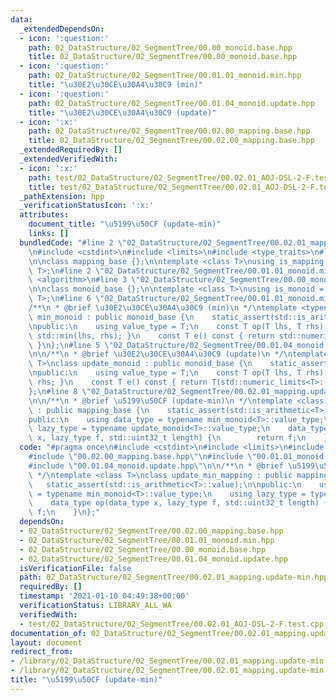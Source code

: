 ```yaml
---
data:
  _extendedDependsOn:
  - icon: ':question:'
    path: 02_DataStructure/02_SegmentTree/00.00_monoid.base.hpp
    title: 02_DataStructure/02_SegmentTree/00.00_monoid.base.hpp
  - icon: ':question:'
    path: 02_DataStructure/02_SegmentTree/00.01.01_monoid.min.hpp
    title: "\u30E2\u30CE\u30A4\u30C9 (min)"
  - icon: ':question:'
    path: 02_DataStructure/02_SegmentTree/00.01.04_monoid.update.hpp
    title: "\u30E2\u30CE\u30A4\u30C9 (update)"
  - icon: ':x:'
    path: 02_DataStructure/02_SegmentTree/00.02.00_mapping.base.hpp
    title: 02_DataStructure/02_SegmentTree/00.02.00_mapping.base.hpp
  _extendedRequiredBy: []
  _extendedVerifiedWith:
  - icon: ':x:'
    path: test/02_DataStructure/02_SegmentTree/00.02.01_AOJ-DSL-2-F.test.cpp
    title: test/02_DataStructure/02_SegmentTree/00.02.01_AOJ-DSL-2-F.test.cpp
  _pathExtension: hpp
  _verificationStatusIcon: ':x:'
  attributes:
    document_title: "\u5199\u50CF (update-min)"
    links: []
  bundledCode: "#line 2 \"02_DataStructure/02_SegmentTree/00.02.01_mapping.update-min.hpp\"\
    \n#include <cstdint>\n#include <limits>\n#include <type_traits>\n#line 3 \"02_DataStructure/02_SegmentTree/00.02.00_mapping.base.hpp\"\
    \n\nclass mapping_base {};\n\ntemplate <class T>\nusing is_mapping = std::is_base_of<mapping_base,\
    \ T>;\n#line 2 \"02_DataStructure/02_SegmentTree/00.01.01_monoid.min.hpp\"\n#include\
    \ <algorithm>\n#line 3 \"02_DataStructure/02_SegmentTree/00.00_monoid.base.hpp\"\
    \n\nclass monoid_base {};\n\ntemplate <class T>\nusing is_monoid = std::is_base_of<monoid_base,\
    \ T>;\n#line 6 \"02_DataStructure/02_SegmentTree/00.01.01_monoid.min.hpp\"\n\n\
    /**\n * @brief \u30E2\u30CE\u30A4\u30C9 (min)\n */\ntemplate <typename T>\nclass\
    \ min_monoid : public monoid_base {\n    static_assert(std::is_arithmetic<T>::value);\n\
    \npublic:\n    using value_type = T;\n    const T op(T lhs, T rhs) const { return\
    \ std::min(lhs, rhs); }\n    const T e() const { return std::numeric_limits<T>::max();\
    \ }\n};\n#line 5 \"02_DataStructure/02_SegmentTree/00.01.04_monoid.update.hpp\"\
    \n\n/**\n * @brief \u30E2\u30CE\u30A4\u30C9 (update)\n */\ntemplate <typename\
    \ T>\nclass update_monoid : public monoid_base {\n    static_assert(std::is_arithmetic<T>::value);\n\
    \npublic:\n    using value_type = T;\n    const T op(T lhs, T rhs) const { return\
    \ rhs; }\n    const T e() const { return T(std::numeric_limits<T>::max()); }\n\
    };\n#line 8 \"02_DataStructure/02_SegmentTree/00.02.01_mapping.update-min.hpp\"\
    \n\n/**\n * @brief \u5199\u50CF (update-min)\n */\ntemplate <class T>\nclass update_min_mapping\
    \ : public mapping_base {\n    static_assert(std::is_arithmetic<T>::value);\n\n\
    public:\n    using data_type = typename min_monoid<T>::value_type;\n    using\
    \ lazy_type = typename update_monoid<T>::value_type;\n    data_type op(data_type\
    \ x, lazy_type f, std::uint32_t length) {\n        return f;\n    }\n};\n"
  code: "#pragma once\n#include <cstdint>\n#include <limits>\n#include <type_traits>\n\
    #include \"00.02.00_mapping.base.hpp\"\n#include \"00.01.01_monoid.min.hpp\"\n\
    #include \"00.01.04_monoid.update.hpp\"\n\n/**\n * @brief \u5199\u50CF (update-min)\n\
    \ */\ntemplate <class T>\nclass update_min_mapping : public mapping_base {\n \
    \   static_assert(std::is_arithmetic<T>::value);\n\npublic:\n    using data_type\
    \ = typename min_monoid<T>::value_type;\n    using lazy_type = typename update_monoid<T>::value_type;\n\
    \    data_type op(data_type x, lazy_type f, std::uint32_t length) {\n        return\
    \ f;\n    }\n};"
  dependsOn:
  - 02_DataStructure/02_SegmentTree/00.02.00_mapping.base.hpp
  - 02_DataStructure/02_SegmentTree/00.01.01_monoid.min.hpp
  - 02_DataStructure/02_SegmentTree/00.00_monoid.base.hpp
  - 02_DataStructure/02_SegmentTree/00.01.04_monoid.update.hpp
  isVerificationFile: false
  path: 02_DataStructure/02_SegmentTree/00.02.01_mapping.update-min.hpp
  requiredBy: []
  timestamp: '2021-01-10 04:49:38+00:00'
  verificationStatus: LIBRARY_ALL_WA
  verifiedWith:
  - test/02_DataStructure/02_SegmentTree/00.02.01_AOJ-DSL-2-F.test.cpp
documentation_of: 02_DataStructure/02_SegmentTree/00.02.01_mapping.update-min.hpp
layout: document
redirect_from:
- /library/02_DataStructure/02_SegmentTree/00.02.01_mapping.update-min.hpp
- /library/02_DataStructure/02_SegmentTree/00.02.01_mapping.update-min.hpp.html
title: "\u5199\u50CF (update-min)"
---
```

